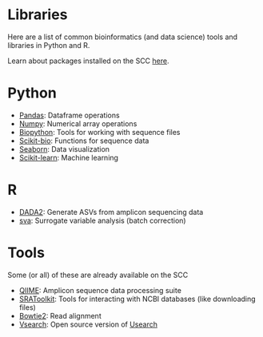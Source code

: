# Libraries
Here are a list of common bioinformatics (and data science) tools and libraries in Python and R. 

Learn about packages installed on the SCC [here](https://github.com/bu-rcs/SA-Bioinformatics/wiki/1.-SCC#packages-installed-on-the-scc).

# Python 

* [Pandas](https://pandas.pydata.org/): Dataframe operations
* [Numpy](https://numpy.org/): Numerical array operations
* [Biopython](https://biopython.org/): Tools for working with sequence files
* [Scikit-bio](http://scikit-bio.org/): Functions for sequence data
* [Seaborn](https://seaborn.pydata.org/): Data visualization
* [Scikit-learn](https://scikit-learn.org/stable/): Machine learning

# R

* [DADA2](https://benjjneb.github.io/dada2/index.html): Generate ASVs from amplicon sequencing data
* [sva](https://www.bioconductor.org/packages/release/bioc/html/sva.html): Surrogate variable analysis (batch correction)


# Tools
Some (or all) of these are already available on the SCC

* [QIIME](https://qiime2.org/): Amplicon sequence data processing suite
* [SRAToolkit](https://github.com/ncbi/sra-tools): Tools for interacting with NCBI databases (like downloading files)
* [Bowtie2](http://bowtie-bio.sourceforge.net/bowtie2/index.shtml): Read alignment
* [Vsearch](https://github.com/torognes/vsearch): Open source version of [Usearch](https://www.drive5.com/usearch/)
